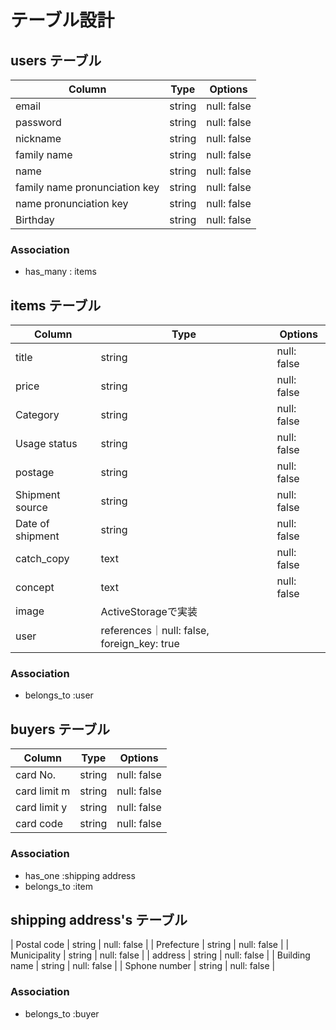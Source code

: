 # テーブル設計

## users テーブル

| Column                 | Type   | Options     |
| ----------------------------- | ------ | ----------- |
| email                         | string | null: false |
| password                      | string | null: false |
| nickname                      | string | null: false |
| family name                   | string | null: false |
| name                          | string | null: false |
| family name pronunciation key | string | null: false |
| name pronunciation key        | string | null: false |
| Birthday                      | string | null: false |
### Association

- has_many : items

## items テーブル

| Column           | Type     | Options                       |
| ---------------- | -------- | ----------------------------- |
| title            | string   | null: false                   |
| price            | string   | null: false                   |
| Category         | string   | null: false                   |
| Usage status     | string   | null: false                   |
| postage          | string   | null: false                   |
| Shipment source  | string   | null: false                   |
| Date of shipment | string   | null: false                   |
| catch_copy       |  text    | null: false                   |
| concept          |  text    | null: false                   |
| image            |ActiveStorageで実装                        |
| user             |references｜null: false, foreign_key: true|

### Association

- belongs_to :user


## buyers テーブル

| Column       | Type   | Options     |
| ------------ | ------ | ----------- |
| card No.     | string | null: false |
| card limit m | string | null: false |
| card limit y | string | null: false |
| card code    | string | null: false |

### Association

- has_one :shipping address
- belongs_to :item

## shipping address's テーブル

| Postal code      | string   | null: false                   |
| Prefecture       | string   | null: false                   |
| Municipality     | string   | null: false                   |
| address          | string   | null: false                   |
| Building name    | string   | null: false                   |
| Sphone number    | string   | null: false                   |
### Association

- belongs_to :buyer
